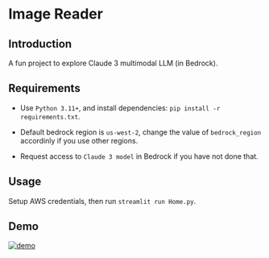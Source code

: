 # Image Reader

## Introduction

A fun project to explore Claude 3 multimodal LLM (in Bedrock).

## Requirements

- Use `Python 3.11+`, and install dependencies: `pip install -r requirements.txt`.

- Default bedrock region is `us-west-2`, change the value of `bedrock_region` accordinly if you use other regions.

- Request access to `Claude 3 model` in Bedrock if you have not done that.

## Usage

Setup AWS credentials, then run `streamlit run Home.py`.

## Demo

[![demo](https://i9.ytimg.com/vi_webp/1GbYEl1WGhY/mq1.webp?sqp=CJTZvq8G-oaymwEmCMACELQB8quKqQMa8AEB-AHOBoAC0AWKAgwIABABGGggaChoMA8=&rs=AOn4CLBnBQ5w1T5-X23NdFyyLKFeRsSmNA)](https://youtu.be/1GbYEl1WGhY)
